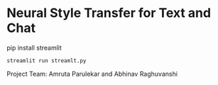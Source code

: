 # Neural Style Transfer for Text and Chat 

pip install streamlit

`streamlit run streamlt.py`

Project Team: Amruta Parulekar and Abhinav Raghuvanshi
